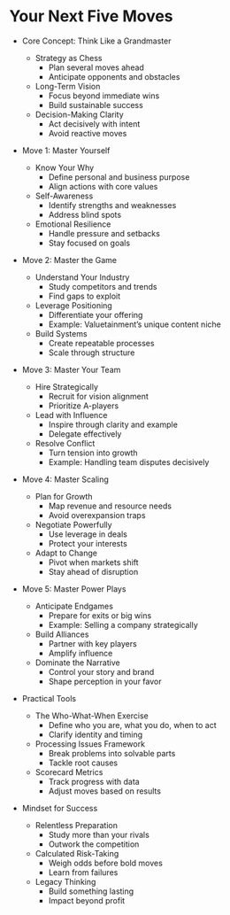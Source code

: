 # Your Next Five Moves

- Core Concept: Think Like a Grandmaster

  - Strategy as Chess
    - Plan several moves ahead
    - Anticipate opponents and obstacles
  - Long-Term Vision
    - Focus beyond immediate wins
    - Build sustainable success
  - Decision-Making Clarity
    - Act decisively with intent
    - Avoid reactive moves
- Move 1: Master Yourself

  - Know Your Why
    - Define personal and business purpose
    - Align actions with core values
  - Self-Awareness
    - Identify strengths and weaknesses
    - Address blind spots
  - Emotional Resilience
    - Handle pressure and setbacks
    - Stay focused on goals
- Move 2: Master the Game

  - Understand Your Industry
    - Study competitors and trends
    - Find gaps to exploit
  - Leverage Positioning
    - Differentiate your offering
    - Example: Valuetainment’s unique content niche
  - Build Systems
    - Create repeatable processes
    - Scale through structure
- Move 3: Master Your Team

  - Hire Strategically
    - Recruit for vision alignment
    - Prioritize A-players
  - Lead with Influence
    - Inspire through clarity and example
    - Delegate effectively
  - Resolve Conflict
    - Turn tension into growth
    - Example: Handling team disputes decisively
- Move 4: Master Scaling

  - Plan for Growth
    - Map revenue and resource needs
    - Avoid overexpansion traps
  - Negotiate Powerfully
    - Use leverage in deals
    - Protect your interests
  - Adapt to Change
    - Pivot when markets shift
    - Stay ahead of disruption
- Move 5: Master Power Plays

  - Anticipate Endgames
    - Prepare for exits or big wins
    - Example: Selling a company strategically
  - Build Alliances
    - Partner with key players
    - Amplify influence
  - Dominate the Narrative
    - Control your story and brand
    - Shape perception in your favor
- Practical Tools

  - The Who-What-When Exercise
    - Define who you are, what you do, when to act
    - Clarify identity and timing
  - Processing Issues Framework
    - Break problems into solvable parts
    - Tackle root causes
  - Scorecard Metrics
    - Track progress with data
    - Adjust moves based on results
- Mindset for Success

  - Relentless Preparation
    - Study more than your rivals
    - Outwork the competition
  - Calculated Risk-Taking
    - Weigh odds before bold moves
    - Learn from failures
  - Legacy Thinking
    - Build something lasting
    - Impact beyond profit
